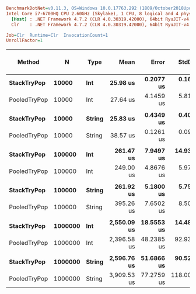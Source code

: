 ``` ini

BenchmarkDotNet=v0.11.3, OS=Windows 10.0.17763.292 (1809/October2018Update/Redstone5)
Intel Core i7-6700HQ CPU 2.60GHz (Skylake), 1 CPU, 8 logical and 4 physical cores
  [Host] : .NET Framework 4.7.2 (CLR 4.0.30319.42000), 64bit RyuJIT-v4.7.3324.0
  Clr    : .NET Framework 4.7.2 (CLR 4.0.30319.42000), 64bit RyuJIT-v4.7.3324.0

Job=Clr  Runtime=Clr  InvocationCount=1  
UnrollFactor=1  

```
|       Method |       N |   Type |        Mean |      Error |      StdDev |      Median | Ratio | RatioSD | Gen 0/1k Op | Gen 1/1k Op | Gen 2/1k Op | Allocated Memory/Op |
|------------- |-------- |------- |------------:|-----------:|------------:|------------:|------:|--------:|------------:|------------:|------------:|--------------------:|
|  **StackTryPop** |   **10000** |    **Int** |    **25.98 us** |  **0.2077 us** |   **0.1621 us** |    **25.98 us** |  **1.00** |    **0.00** |           **-** |           **-** |           **-** |                   **-** |
| PooledTryPop |   10000 |    Int |    27.64 us |  4.1459 us |   5.8120 us |    25.09 us |  1.10 |    0.27 |           - |           - |           - |                   - |
|              |         |        |             |            |             |             |       |         |             |             |             |                     |
|  **StackTryPop** |   **10000** | **String** |    **25.83 us** |  **0.4349 us** |   **0.4068 us** |    **25.88 us** |  **1.00** |    **0.00** |           **-** |           **-** |           **-** |                   **-** |
| PooledTryPop |   10000 | String |    38.57 us |  0.1261 us |   0.0985 us |    38.61 us |  1.49 |    0.02 |           - |           - |           - |                   - |
|              |         |        |             |            |             |             |       |         |             |             |             |                     |
|  **StackTryPop** |  **100000** |    **Int** |   **261.47 us** |  **7.9497 us** |  **14.9314 us** |   **255.67 us** |  **1.00** |    **0.00** |           **-** |           **-** |           **-** |                   **-** |
| PooledTryPop |  100000 |    Int |   249.00 us |  4.8676 us |   5.9779 us |   245.46 us |  0.94 |    0.07 |           - |           - |           - |                   - |
|              |         |        |             |            |             |             |       |         |             |             |             |                     |
|  **StackTryPop** |  **100000** | **String** |   **261.92 us** |  **5.1800 us** |   **5.7575 us** |   **264.46 us** |  **1.00** |    **0.00** |           **-** |           **-** |           **-** |                   **-** |
| PooledTryPop |  100000 | String |   395.26 us |  7.6502 us |   8.5032 us |   399.60 us |  1.51 |    0.05 |           - |           - |           - |                   - |
|              |         |        |             |            |             |             |       |         |             |             |             |                     |
|  **StackTryPop** | **1000000** |    **Int** | **2,550.09 us** | **18.5553 us** |  **14.4868 us** | **2,546.24 us** |  **1.00** |    **0.00** |           **-** |           **-** |           **-** |                   **-** |
| PooledTryPop | 1000000 |    Int | 2,396.58 us | 48.2385 us |  92.9392 us | 2,370.44 us |  0.94 |    0.05 |           - |           - |           - |                   - |
|              |         |        |             |            |             |             |       |         |             |             |             |                     |
|  **StackTryPop** | **1000000** | **String** | **2,596.76 us** | **51.6866 us** |  **90.5249 us** | **2,547.65 us** |  **1.00** |    **0.00** |           **-** |           **-** |           **-** |                   **-** |
| PooledTryPop | 1000000 | String | 3,909.53 us | 77.2759 us | 118.0085 us | 3,836.90 us |  1.50 |    0.06 |           - |           - |           - |                   - |

